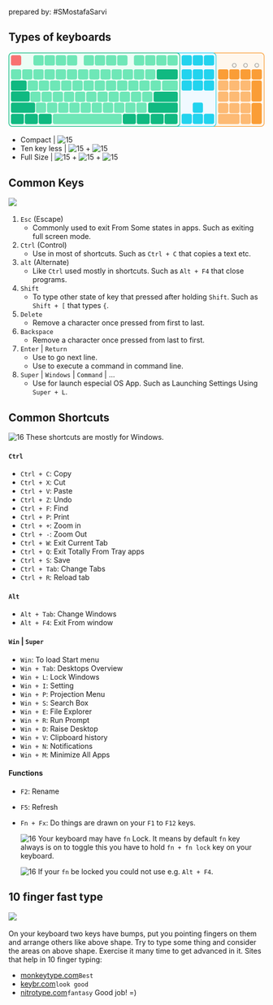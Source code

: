 prepared by: #SMostafaSarvi
## Types of keyboards

![](assets/keyboard/regions.png)

- Compact | ![15](green.png)
- Ten key less | ![15](green.png) +  ![15](light-blue.png)
- Full Size | ![15](green.png) + ![15](light-blue.png)  +  ![15](orange.png)
## Common Keys

![](important-keys.png)

1. `Esc` (Escape)
	- Commonly used to exit From Some states in apps.
		Such as exiting full screen mode.
1. `Ctrl` (Control)
	 - Use in most of shortcuts.
		Such as `Ctrl + C` that copies a text etc.
3. `alt` (Alternate)
	- Like `Ctrl` used mostly in shortcuts.
		Such as `Alt + F4` that close programs.
4. `Shift`
	-  To type other state of key that pressed after holding `Shift`.
		Such as `Shift + [` that types `{`.
5. `Delete`
	- Remove a character once pressed from first to last.
6. `Backspace`
	- Remove a character once pressed from last to first.
7. `Enter` | `Return`
	- Use to go next line.
	- Use to execute a command in command line.
8. `Super` | `Windows` | `Command` | ...
	- Use for launch especial OS App.
		Such as Launching Settings Using `Super + L`.
## Common Shortcuts
![16](alert-triangle-filled.png) These shortcuts are mostly for Windows.
#### `Ctrl`
- `Ctrl + C`: Copy
- `Ctrl + X`: Cut
- `Ctrl + V`: Paste
- `Ctrl + Z`: Undo
- `Ctrl + F`: Find
- `Ctrl + P`: Print
- `Ctrl + +`: Zoom in
- `Ctrl + -`: Zoom Out 
- `Ctrl + W`: Exit Current Tab
- `Ctrl + Q`: Exit Totally From Tray apps
- `Ctrl + S`: Save
- `Ctrl + Tab`: Change Tabs
- `Ctrl + R`: Reload tab
#### `Alt`
- `Alt + Tab`: Change Windows
- `Alt + F4`: Exit From window
#### `Win` | `Super`
- `Win`: To load Start menu
- `Win + Tab`: Desktops Overview
- `Win + L`: Lock Windows
- `Win + I`: Setting
- `Win + P`: Projection Menu
- `Win + S`: Search Box
- `Win + E`: File Explorer
- `Win + R`: Run Prompt
- `Win + D`: Raise Desktop
- `Win + V`: Clipboard history
- `Win + N`: Notifications
- `Win + M`: Minimize All Apps
####  Functions
- `F2`: Rename
- `F5`: Refresh
- `Fn + Fx`: Do things are drawn on your `F1` to `F12` keys.
	
	![16](alert-triangle-filled.png) Your keyboard may have `fn` Lock. It means by default `fn` key always is on
		to toggle this you have to hold `fn + fn lock` key on your keyboard.
	
	![16](alert-triangle-filled.png) If your `fn` be locked you could not use e.g. `Alt + F4`.
## 10 finger fast type

![](fast-typing.png)

On your keyboard two keys have bumps, put you pointing fingers on them and arrange others like above shape.
Try to type some thing and consider the areas on above shape.
Exercise it many time to get advanced in it.
Sites that help in 10 finger typing:
- [monkeytype.com](https://monkeytype.com/)`Best`
- [keybr.com](https://www.keybr.com/)`look good`
- [nitrotype.com](https://www.nitrotype.com)`fantasy`
Good job! =)